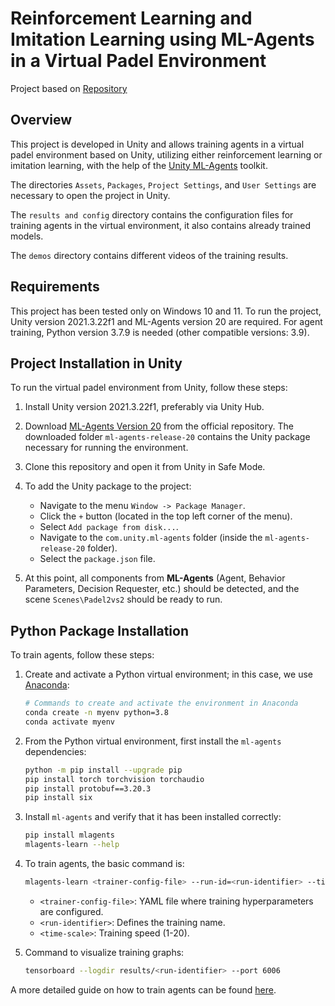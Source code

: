 # Reinforcement Learning and Imitation Learning using ML-Agents in a Virtual Padel Environment

Project based on [Repository](https://github.com/jialongjq/tfg?tab=readme-ov-file)

## Overview

This project is developed in Unity and allows training agents in a virtual padel environment based on Unity, utilizing either reinforcement learning or imitation learning, with the help of the [Unity ML-Agents](https://github.com/Unity-Technologies/ml-agents) toolkit.

The directories <code>Assets</code>, <code>Packages</code>, <code>Project Settings</code>, and <code>User Settings</code> are necessary to open the project in Unity.

The <code>results and config</code> directory contains the configuration files for training agents in the virtual environment, it also contains already trained models.

The <code>demos</code> directory contains different videos of the training results.

## Requirements
This project has been tested only on Windows 10 and 11. To run the project, Unity version 2021.3.22f1 and ML-Agents version 20 are required. For agent training, Python version 3.7.9 is needed (other compatible versions: 3.9).

## Project Installation in Unity

To run the virtual padel environment from Unity, follow these steps:

1. Install Unity version 2021.3.22f1, preferably via Unity Hub.

2. Download [ML-Agents Version 20](https://github.com/Unity-Technologies/ml-agents/releases/tag/release_20) from the official repository. The downloaded folder `ml-agents-release-20` contains the Unity package necessary for running the environment.

3. Clone this repository and open it from Unity in Safe Mode.

4. To add the Unity package to the project:
    - Navigate to the menu `Window -> Package Manager`.
    - Click the `+` button (located in the top left corner of the menu).
    - Select `Add package from disk...`.
    - Navigate to the `com.unity.ml-agents` folder (inside the `ml-agents-release-20` folder).
    - Select the `package.json` file.

5. At this point, all components from **ML-Agents** (Agent, Behavior Parameters, Decision Requester, etc.) should be detected, and the scene `Scenes\Padel2vs2` should be ready to run.

## Python Package Installation

To train agents, follow these steps:

1. Create and activate a Python virtual environment; in this case, we use [Anaconda](https://www.anaconda.com/download):

    ```bash
    # Commands to create and activate the environment in Anaconda
    conda create -n myenv python=3.8
    conda activate myenv
    ```

2. From the Python virtual environment, first install the `ml-agents` dependencies:

    ```bash
    python -m pip install --upgrade pip
    pip install torch torchvision torchaudio
    pip install protobuf==3.20.3
    pip install six
    ```

3. Install `ml-agents` and verify that it has been installed correctly:

    ```bash
    pip install mlagents
    mlagents-learn --help
    ```

4. To train agents, the basic command is:

    ```bash
    mlagents-learn <trainer-config-file> --run-id=<run-identifier> --time-scale=x
    ```

    - `<trainer-config-file>`: YAML file where training hyperparameters are configured.
    - `<run-identifier>`: Defines the training name.
    - `<time-scale>`: Training speed (1-20).

5. Command to visualize training graphs:

    ```bash
    tensorboard --logdir results/<run-identifier> --port 6006
    ```

A more detailed guide on how to train agents can be found [here](https://github.com/Unity-Technologies/ml-agents/blob/develop/docs/Training-ML-Agents.md).